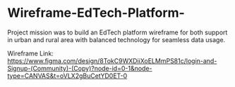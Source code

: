 # Wireframe-EdTech-Platform-
Project mission was to build an EdTech platform wireframe for both support in urban and rural area with balanced technology for seamless data usage.

Wireframe Link: https://www.figma.com/design/8TokC9WXDiiXoELMmPS81c/login-and-Signup-(Community)-(Copy)?node-id=0-1&node-type=CANVAS&t=oVLX2gBuCetYD0ET-0
